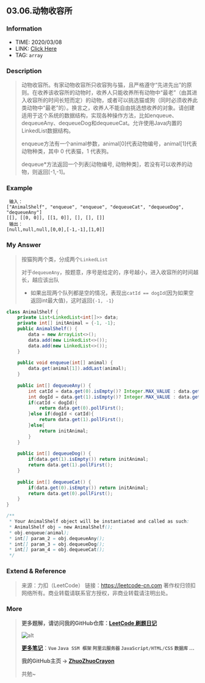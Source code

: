 ## 03.06.动物收容所

### Information

* TIME: 2020/03/08
* LINK: [Click Here](https://leetcode-cn.com/problems/animal-shelter-lcci/)
* TAG: `array`

### Description

> 动物收容所。有家动物收容所只收容狗与猫，且严格遵守“先进先出”的原则。在收养该收容所的动物时，收养人只能收养所有动物中“最老”（由其进入收容所的时间长短而定）的动物，或者可以挑选猫或狗（同时必须收养此类动物中“最老”的）。换言之，收养人不能自由挑选想收养的对象。请创建适用于这个系统的数据结构，实现各种操作方法，比如enqueue、dequeueAny、dequeueDog和dequeueCat。允许使用Java内置的LinkedList数据结构。
>
> enqueue方法有一个animal参数，animal[0]代表动物编号，animal[1]代表动物种类，其中 0 代表猫，1 代表狗。
>
> dequeue*方法返回一个列表[动物编号, 动物种类]，若没有可以收养的动物，则返回[-1,-1]。
>

### Example

```text
 输入：
["AnimalShelf", "enqueue", "enqueue", "dequeueCat", "dequeueDog", "dequeueAny"]
[[], [[0, 0]], [[1, 0]], [], [], []]
 输出：
[null,null,null,[0,0],[-1,-1],[1,0]]
```

### My Answer

> 按猫狗两个类，分成两个`LinkedList`
>
> 对于`dequeueAny`，按题意，序号是给定的，序号越小，进入收容所的时间越长，越应该出队
>
> * 如果出现两个队列都是空的情况，表现出`catId == dogId`(因为如果空返回int最大值)，这时返回`{-1, -1}`

```java
class AnimalShelf {
    private List<LinkedList<int[]>> data;
    private int[] initAnimal = {-1, -1};
    public AnimalShelf() {
        data = new ArrayList<>();
        data.add(new LinkedList<>());
        data.add(new LinkedList<>());
    }
    
    public void enqueue(int[] animal) {
        data.get(animal[1]).addLast(animal);
    }
    
    public int[] dequeueAny() {
        int catId = data.get(0).isEmpty()? Integer.MAX_VALUE : data.get(0).peekFirst()[0];
        int dogId = data.get(1).isEmpty()? Integer.MAX_VALUE : data.get(1).peekFirst()[0];
        if(catId < dogId){
            return data.get(0).pollFirst();
        }else if(dogId < catId){
            return data.get(1).pollFirst();
        }else{
            return initAnimal;
        }
    }
    
    public int[] dequeueDog() {
        if(data.get(1).isEmpty()) return initAnimal;
        return data.get(1).pollFirst();
    }
    
    public int[] dequeueCat() {
        if(data.get(0).isEmpty()) return initAnimal;
        return data.get(0).pollFirst();
    }
}

/**
 * Your AnimalShelf object will be instantiated and called as such:
 * AnimalShelf obj = new AnimalShelf();
 * obj.enqueue(animal);
 * int[] param_2 = obj.dequeueAny();
 * int[] param_3 = obj.dequeueDog();
 * int[] param_4 = obj.dequeueCat();
 */
```

### Extend & Reference

> 来源：力扣（LeetCode）
> 链接：https://leetcode-cn.com
> 著作权归领扣网络所有。商业转载请联系官方授权，非商业转载请注明出处。

### More

> **更多题解，请访问我的GitHub仓库：[LeetCode 刷题日记](https://github.com/ZhuoZhuoCrayon/my-Nodes/blob/master/Daily/README_2020.md)**
>
> ![alt](https://raw.githubusercontent.com/ZhuoZhuoCrayon/my-Nodes/master/Daily/img/mynode.png)
>
> [**更多笔记**](https://github.com/ZhuoZhuoCrayon/my-Nodes)：**`Vue` `Java SSM 框架` `阿里云服务器` `JavaScript/HTML/CSS`   `数据库` ...**
>
> **我的GitHub主页 -> [ZhuoZhuoCrayon](https://github.com/ZhuoZhuoCrayon)**
>
> 共勉~

